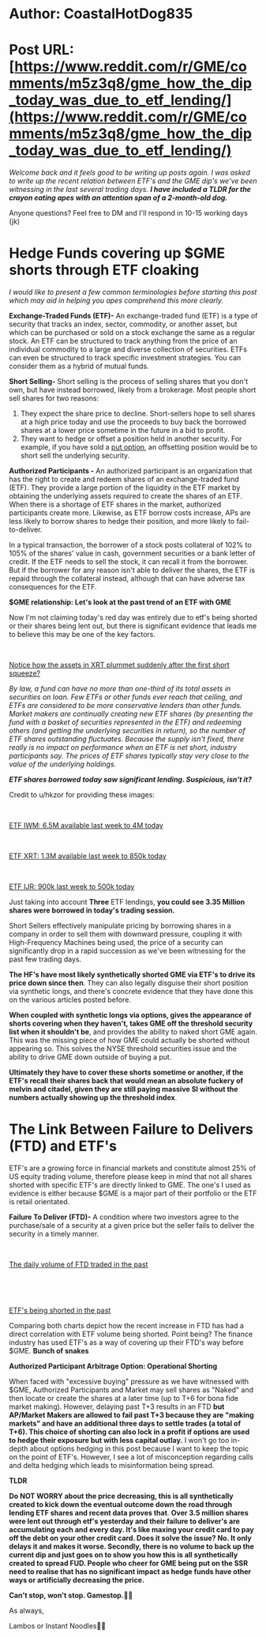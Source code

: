 # Author: CoastalHotDog835
# Post URL: [https://www.reddit.com/r/GME/comments/m5z3q8/gme_how_the_dip_today_was_due_to_etf_lending/](https://www.reddit.com/r/GME/comments/m5z3q8/gme_how_the_dip_today_was_due_to_etf_lending/)


*Welcome back and it feels good to be writing up posts again. I was asked to write up the recent relation between ETF's and the GME dip's we've been witnessing in the last several trading days.* ***I have included a TLDR for the crayon eating apes with an attention span of a 2-month-old dog.*** 

Anyone questions? Feel free to DM and I'll respond in 10-15 working days (jk)

# Hedge Funds covering up $GME shorts through ETF cloaking

*I would like to present a few common terminologies before starting this post which may aid in helping you apes comprehend this more clearly.*

**Exchange-Traded Funds (ETF)-**  An exchange-traded fund (ETF) is a type of security that tracks an index, sector, commodity, or another asset, but which can be purchased or sold on a stock exchange the same as a regular stock. An ETF can be structured to track anything from the price of an individual commodity to a large and diverse collection of securities. ETFs can even be structured to track specific investment strategies. You can consider them as a hybrid of mutual funds.

**Short Selling-**  Short selling is the process of selling shares that you don't own, but have instead borrowed, likely from a brokerage. Most people short sell shares for two reasons:

1. They expect the share price to decline. Short-sellers hope to sell shares at a high price today and use the proceeds to buy back the borrowed shares at a lower price sometime in the future in a bid to profit.
2. They want to hedge or offset a position held in another security. For example, if you have sold a [put option](https://www.investopedia.com/terms/p/put.asp), an offsetting position would be to short sell the underlying security.

**Authorized Participants -** An authorized participant is an organization that has the right to create and redeem shares of an exchange-traded fund (ETF). They provide a large portion of the liquidity in the ETF market by obtaining the underlying assets required to create the shares of an ETF. When there is a shortage of ETF shares in the market, authorized participants create more. Likewise, as ETF borrow costs increase, APs are less likely to borrow shares to hedge their position, and more likely to fail-to-deliver. 

In a typical transaction, the borrower of a stock posts collateral of 102% to 105% of the shares' value in cash, government securities or a bank letter of credit. If the ETF needs to sell the stock, it can recall it from the borrower. But if the borrower for any reason isn't able to deliver the shares, the ETF is repaid through the collateral instead, although that can have adverse tax consequences for the ETF. 

 **$GME relationship: Let's look at the past trend of an ETF with GME**

Now I'm not claiming today's red day was entirely due to etf's being shorted or their shares being lent out, but there is significant evidence that leads me to believe this may be one of the key factors.

&#x200B;

[Notice how the assets in XRT plummet suddenly after the first short squeeze? ](https://preview.redd.it/17et6f62ran61.png?width=688&format=png&auto=webp&s=1fcb89c0022cbfab1688cf686fd4469a5a6c3e4a)

 *By law, a fund can have no more than one-third of its total assets in securities on loan. Few ETFs or other funds ever reach that ceiling, and ETFs are considered to be more conservative lenders than other funds. Market makers are continually creating new ETF shares (by presenting the fund with a basket of securities represented in the ETF) and redeeming others (and getting the underlying securities in return), so the number of ETF shares outstanding fluctuates. Because the supply isn't fixed, there really is no impact on performance when an ETF is net short, industry participants say. The prices of ETF shares typically stay very close to the value of the underlying holdings.*

***ETF shares borrowed today saw significant lending. Suspicious, isn't it?***

Credit to u/hkzor for providing these images:

&#x200B;

[ETF IWM: 6.5M available last week to 4M today](https://preview.redd.it/ymtslyf6san61.png?width=347&format=png&auto=webp&s=227a69cf7afd19a820a61d91d266da219438f15b)

&#x200B;

[ETF XRT: 1.3M available last week to 850k today](https://preview.redd.it/jf6hojkcsan61.png?width=388&format=png&auto=webp&s=8356b1c474fb8ea77e775db15cc61fe6f8ef2bfb)

&#x200B;

[ETF IJR: 900k last week to 500k today](https://preview.redd.it/y3cncrbksan61.png?width=434&format=png&auto=webp&s=689e63b472520b3f8b172169e0ca3fe2755c96ca)

Just taking into account **Three** ETF lendings, **you could see 3.35 Million shares were borrowed in today's trading session.**

Short Sellers effectively manipulate pricing by borrowing shares in a company in order to sell them with downward pressure, coupling it with High-Frequency Machines being used, the price of a security can significantly drop in a rapid succession as we've been witnessing for the past few trading days.

**The HF's have most likely synthetically shorted GME via ETF's to drive its price down since then**. They can also legally disguise their short position via synthetic longs, and there's concrete evidence that they have done this on the various articles posted before.  

**When coupled with synthetic longs via options, gives the appearance of shorts covering when they haven't, takes GME off the threshold security list when it shouldn't be**, and provides the ability to naked short GME again. This was the missing piece of how GME could actually be shorted without appearing so. This solves the NYSE threshold securities issue and the ability to drive GME down outside of buying a put.

**Ultimately they have to cover these shorts sometime or another, if the ETF's recall their shares back that would mean an absolute fuckery of melvin and citadel, given they are still paying massive SI without the numbers actually showing up the threshold index**.

# The Link Between Failure to Delivers (FTD) and ETF's

ETF's are a growing force in financial markets and constitute almost 25% of US equity trading volume, therefore please keep in mind that not all shares shorted with specific ETF's are directly linked to GME. The one's I used as evidence is either because $GME is a major part of their portfolio or the ETF is retail orientated. 

**Failure To Deliver (FTD)-** A condition where two investors agree to the purchase/sale of a security at a given price but the seller fails to deliver the security in a timely manner. 

&#x200B;

[The daily volume of FTD traded in the past](https://preview.redd.it/3qfkenw8van61.png?width=588&format=png&auto=webp&s=9ba254a6863de1bd6cb04602450b91c889de66cc)

&#x200B;

&#x200B;

[ETF's being shorted in the past](https://preview.redd.it/sfv8cphdvan61.png?width=801&format=png&auto=webp&s=01f548b1193bbfc06dbc78c3ac1f1d787650eb05)

Comparing both charts depict how the recent increase in FTD has had a direct correlation with ETF volume being shorted. Point being? The finance industry has used ETF's as a way of covering up their FTD's way before  $GME. **Bunch of snakes**

 **Authorized Participant Arbitrage Option: Operational Shorting** 

When faced with "excessive buying" pressure as we have witnessed with $GME,  Authorized Participants and Market may sell shares as "Naked" and then locate or create the shares at a later time (up to T+6 for bona fide market making). However, delaying past T+3 results in an FTD **but AP/Market Makers are allowed to fail past T+3 because they are "making markets" and have an additional three days to settle trades (a total of T+6). This choice of shorting can also lock in a profit if options are used to hedge their exposure but with less capital outlay.** I won't go too in-depth about options hedging in this post because I want to keep the topic on the point of ETF's. However, I see a lot of misconception regarding calls and delta hedging which leads to misinformation being spread. 

**TLDR**

**Do NOT WORRY about the price decreasing, this is all synthetically created to kick down the eventual outcome down the road through lending ETF shares and recent data proves that**. **Over 3.5 million shares were lent out through etf's yesterday and their failure to deliver's are accumulating each and every day. It's like maxing your credit card to pay off the debt on your other credit card. Does it solve the issue? No. It only delays it and makes it worse. Secondly, there is no volume to back up the current dip and just goes on to show you how this is all synthetically created to spread FUD. People who cheer for GME being put on the SSR need to realise that has no significant impact as hedge funds have other ways or artificially decreasing the price.**

**Can't stop, won't stop. Gamestop.🙌💎**

As always,

Lambos or Instant Noodles🚀🚗